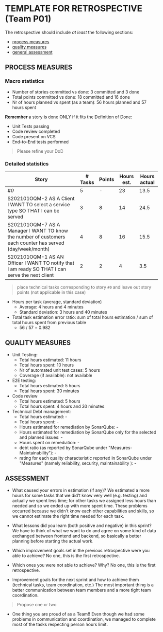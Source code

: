 TEMPLATE FOR RETROSPECTIVE (Team P01)
=====================================

The retrospective should include _at least_ the following
sections:

- [process measures](#process-measures)
- [quality measures](#quality-measures)
- [general assessment](#assessment)

## PROCESS MEASURES 

### Macro statistics

- Number of stories committed vs done: 3 committed and 3 done
- Total points committed vs done: 18 committed and 16 done
- Nr of hours planned vs spent (as a team): 56 hours planned and 57 hours spent

**Remember**  a story is done ONLY if it fits the Definition of Done:
 
- Unit Tests passing
- Code review completed
- Code present on VCS
- End-to-End tests performed

> Please refine your DoD 

### Detailed statistics

| Story  | # Tasks | Points | Hours est. | Hours actual |
|--------|---------|--------|------------|--------------|
| _#0_   |    5    |    -   |    23      |     13.5     |
| S202101OQM-2 AS A Client I WANT TO select a service type SO THAT I can be served                          | 3 | 8 | 14 | 24.5 |
| S202101OQM-7 AS A Manager I WANT TO know the number of customers each counter has served (day/week/month) | 4 | 8 | 16 | 15.5 |
| S202101OQM-1 AS AN Officer I WANT TO notify that I am ready SO THAT I can serve the next client           | 2 | 2 | 4  | 3.5  |
   

> place technical tasks corresponding to story `#0` and leave out story points (not applicable in this case)

- Hours per task (average, standard deviation)
  - Average: 4 hours and 4 minutes
  - Standard deviation: 3 hours and 40 minutes
- Total task estimation error ratio: sum of total hours estimation / sum of total hours spent from previous table
  - 56 / 57 = 0.982

  
## QUALITY MEASURES 

- Unit Testing:
  - Total hours estimated: 11 hours
  - Total hours spent: 10 hours
  - Nr of automated unit test cases: 5 hours
  - Coverage (if available): not available
- E2E testing:
  - Total hours estimated: 5 hours
  - Total hours spent: 30 minutes
- Code review 
  - Total hours estimated: 5 hours
  - Total hours spent: 4 hours and 30 minutes
- Technical Debt management:
  - Total hours estimated: -
  - Total hours spent: -
  - Hours estimated for remediation by SonarQube: -
  - Hours estimated for remediation by SonarQube only for the selected and planned issues: -
  - Hours spent on remediation: -
  - debt ratio (as reported by SonarQube under "Measures-Maintainability"): -
  - rating for each quality characteristic reported in SonarQube under "Measures" (namely reliability, security, maintainability ): -
  


## ASSESSMENT

- What caused your errors in estimation (if any)?
We estimated a more hours for some tasks that we did't know very well (e.g. testing) and actually we spent less time; for other tasks we assigned less hours than needed and so we ended up with more spent time. These problems occurred because we didn't know each other capabilities and skills, so we cannot estimate the right time needed for each task.

- What lessons did you learn (both positive and negative) in this sprint?
We have to think of what we want to do and agree on some kind of data exchanged between frontend and backend, so basically a better planning before starting the actual work.

- Which improvement goals set in the previous retrospective were you able to achieve?
No one, this is the first retrospective.
  
- Which ones you were not able to achieve? Why?
No one, this is the first retrospective.

- Improvement goals for the next sprint and how to achieve them (technical tasks, team coordination, etc.)
The most important thing is a better communication between team members and a more tight team coordination. 

> Propose one or two

- One thing you are proud of as a Team!!
Even though we had some problems in communication and coordination, we managed to complete most of the tasks respecting person hours limit.
